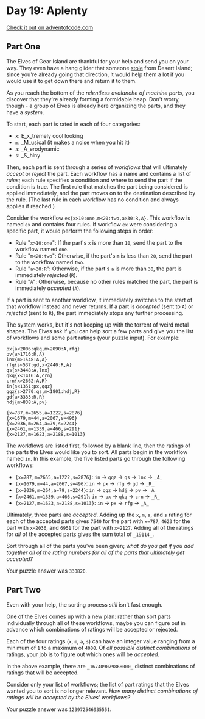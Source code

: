 # Day 19: Aplenty

[Check it out on adventofcode.com](https://adventofcode.com/2023/day/19)

## Part One

The Elves of Gear Island are thankful for your help and send you on your way. They even have a hang glider that someone [stole](9) from Desert Island; since you're already going that direction, it would help them a lot if you would use it to get down there and return it to them.

As you reach the bottom of the _relentless avalanche of machine parts_, you discover that they're already forming a formidable heap. Don't worry, though - a group of Elves is already here organizing the parts, and they have a _system_.

To start, each part is rated in each of four categories:

*   `x`: E_x_tremely cool looking
*   `m`: _M_usical (it makes a noise when you hit it)
*   `a`: _A_erodynamic
*   `s`: _S_hiny

Then, each part is sent through a series of _workflows_ that will ultimately _accept_ or _reject_ the part. Each workflow has a name and contains a list of _rules_; each rule specifies a condition and where to send the part if the condition is true. The first rule that matches the part being considered is applied immediately, and the part moves on to the destination described by the rule. (The last rule in each workflow has no condition and always applies if reached.)

Consider the workflow `ex{x>10:one,m<20:two,a>30:R,A}`. This workflow is named `ex` and contains four rules. If workflow `ex` were considering a specific part, it would perform the following steps in order:

*   Rule "`x>10:one`": If the part's `x` is more than `10`, send the part to the workflow named `one`.
*   Rule "`m<20:two`": Otherwise, if the part's `m` is less than `20`, send the part to the workflow named `two`.
*   Rule "`a>30:R`": Otherwise, if the part's `a` is more than `30`, the part is immediately _rejected_ (`R`).
*   Rule "`A`": Otherwise, because no other rules matched the part, the part is immediately _accepted_ (`A`).

If a part is sent to another workflow, it immediately switches to the start of that workflow instead and never returns. If a part is _accepted_ (sent to `A`) or _rejected_ (sent to `R`), the part immediately stops any further processing.

The system works, but it's not keeping up with the torrent of weird metal shapes. The Elves ask if you can help sort a few parts and give you the list of workflows and some part ratings (your puzzle input). For example:

    px{a<2006:qkq,m>2090:A,rfg}
    pv{a>1716:R,A}
    lnx{m>1548:A,A}
    rfg{s<537:gd,x>2440:R,A}
    qs{s>3448:A,lnx}
    qkq{x<1416:A,crn}
    crn{x>2662:A,R}
    in{s<1351:px,qqz}
    qqz{s>2770:qs,m<1801:hdj,R}
    gd{a>3333:R,R}
    hdj{m>838:A,pv}
    
    {x=787,m=2655,a=1222,s=2876}
    {x=1679,m=44,a=2067,s=496}
    {x=2036,m=264,a=79,s=2244}
    {x=2461,m=1339,a=466,s=291}
    {x=2127,m=1623,a=2188,s=1013}
    

The workflows are listed first, followed by a blank line, then the ratings of the parts the Elves would like you to sort. All parts begin in the workflow named `in`. In this example, the five listed parts go through the following workflows:

*   `{x=787,m=2655,a=1222,s=2876}`: `in` -> `qqz` -> `qs` -> `lnx` -> `_A_`
*   `{x=1679,m=44,a=2067,s=496}`: `in` -> `px` -> `rfg` -> `gd` -> `_R_`
*   `{x=2036,m=264,a=79,s=2244}`: `in` -> `qqz` -> `hdj` -> `pv` -> `_A_`
*   `{x=2461,m=1339,a=466,s=291}`: `in` -> `px` -> `qkq` -> `crn` -> `_R_`
*   `{x=2127,m=1623,a=2188,s=1013}`: `in` -> `px` -> `rfg` -> `_A_`

Ultimately, three parts are _accepted_. Adding up the `x`, `m`, `a`, and `s` rating for each of the accepted parts gives `7540` for the part with `x=787`, `4623` for the part with `x=2036`, and `6951` for the part with `x=2127`. Adding all of the ratings for _all_ of the accepted parts gives the sum total of `_19114_`.

Sort through all of the parts you've been given; _what do you get if you add together all of the rating numbers for all of the parts that ultimately get accepted?_

Your puzzle answer was `330820`.

## Part Two

Even with your help, the sorting process _still_ isn't fast enough.

One of the Elves comes up with a new plan: rather than sort parts individually through all of these workflows, maybe you can figure out in advance which combinations of ratings will be accepted or rejected.

Each of the four ratings (`x`, `m`, `a`, `s`) can have an integer value ranging from a minimum of `1` to a maximum of `4000`. Of _all possible distinct combinations_ of ratings, your job is to figure out which ones will be _accepted_.

In the above example, there are `_167409079868000_` distinct combinations of ratings that will be accepted.

Consider only your list of workflows; the list of part ratings that the Elves wanted you to sort is no longer relevant. _How many distinct combinations of ratings will be accepted by the Elves' workflows?_

Your puzzle answer was `123972546935551`.
